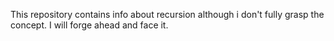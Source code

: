 This repository contains info about recursion although i don't fully grasp the concept.
I will forge ahead and face it.
